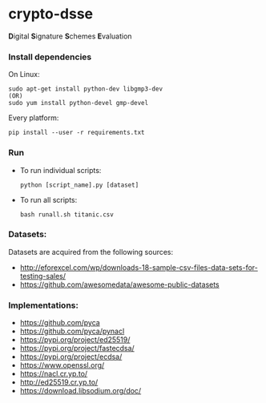 # crypto-dsse

**D**igital **S**ignature **S**chemes **E**valuation

### Install dependencies

On Linux:
```
sudo apt-get install python-dev libgmp3-dev
(OR)
sudo yum install python-devel gmp-devel
```

Every platform:
```
pip install --user -r requirements.txt
```

### Run

- To run individual scripts:
    ```
    python [script_name].py [dataset]
    ```

- To run all scripts:
    ```
    bash runall.sh titanic.csv
    ```

### Datasets:

Datasets are acquired from the following sources:

- http://eforexcel.com/wp/downloads-18-sample-csv-files-data-sets-for-testing-sales/
- https://github.com/awesomedata/awesome-public-datasets

### Implementations:
- https://github.com/pyca
- https://github.com/pyca/pynacl
- https://pypi.org/project/ed25519/
- https://pypi.org/project/fastecdsa/
- https://pypi.org/project/ecdsa/
- https://www.openssl.org/
- https://nacl.cr.yp.to/
- http://ed25519.cr.yp.to/
- https://download.libsodium.org/doc/
